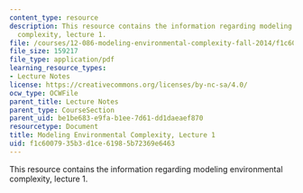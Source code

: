 ```yaml
---
content_type: resource
description: This resource contains the information regarding modeling environmental
  complexity, lecture 1.
file: /courses/12-086-modeling-environmental-complexity-fall-2014/f1c6007935b3d1ce61985b72369e6463_MIT12_086F14_intro.pdf
file_size: 159217
file_type: application/pdf
learning_resource_types:
- Lecture Notes
license: https://creativecommons.org/licenses/by-nc-sa/4.0/
ocw_type: OCWFile
parent_title: Lecture Notes
parent_type: CourseSection
parent_uid: be1be683-e9fa-b1ee-7d61-dd1daeaef870
resourcetype: Document
title: Modeling Environmental Complexity, Lecture 1
uid: f1c60079-35b3-d1ce-6198-5b72369e6463
---
```

This resource contains the information regarding modeling environmental complexity, lecture 1.